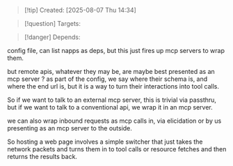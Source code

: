 
>[!tip] Created: [2025-08-07 Thu 14:34]

>[!question] Targets: 

>[!danger] Depends: 

config file, can list napps as deps, but this just fires up mcp servers to wrap them.

but remote apis, whatever they may be, are maybe best presented as an mcp server ?
as part of the config, we say where their schema is, and where the end url is, but it is a way to turn their interactions into tool calls.

So if we want to talk to an external mcp server, this is trivial via passthru, but if we want to talk to a conventional api, we wrap it in an mcp server.

we can also wrap inbound requests as mcp calls in, via elicidation or by us presenting as an mcp server to the outside.

So hosting a web page involves a simple switcher that just takes the network packets and turns them in to tool calls or resource fetches and then returns the results back.
